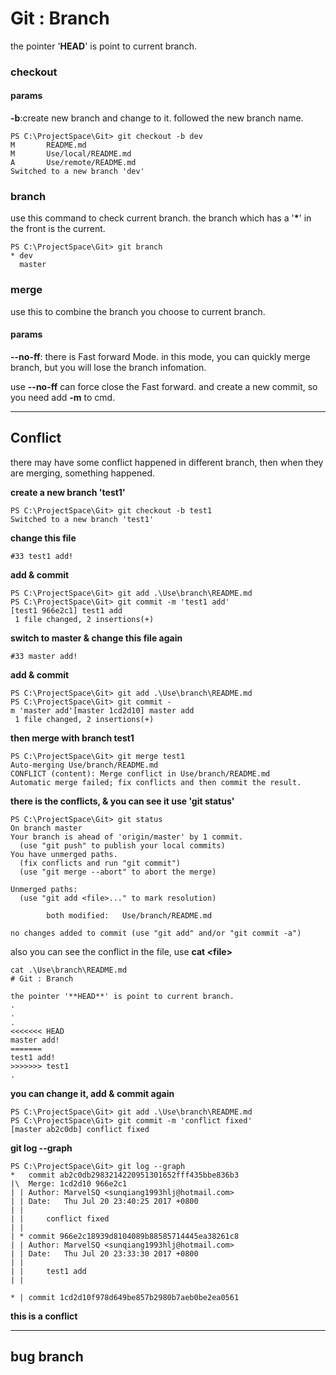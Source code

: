 # Git : Branch

the pointer '**HEAD**' is point to current branch.

### checkout

#### params
**-b**:create new branch and change to it.
followed the new branch name.
```
PS C:\ProjectSpace\Git> git checkout -b dev
M       README.md
M       Use/local/README.md
A       Use/remote/README.md
Switched to a new branch 'dev'
```
### branch
use this command to check current branch.
the branch which has a '**\***' in the front is the current.
```
PS C:\ProjectSpace\Git> git branch
* dev
  master
```

### merge
use this to combine the branch you choose to current branch.

#### params
**--no-ff**:
there is Fast forward Mode. in this mode, you can quickly merge branch, but you will lose the branch infomation.

use **--no-ff** can force close the Fast forward. and create a new commit, so you need add **-m** to cmd.


*****
## Conflict
there may have some conflict happened in different branch, then when they are merging, something happened.

**create a new branch 'test1'**
```
PS C:\ProjectSpace\Git> git checkout -b test1
Switched to a new branch 'test1'
```

**change this file**
```
#33 test1 add!
```

**add & commit**
```
PS C:\ProjectSpace\Git> git add .\Use\branch\README.md
PS C:\ProjectSpace\Git> git commit -m 'test1 add'
[test1 966e2c1] test1 add
 1 file changed, 2 insertions(+)
```

**switch to master & change this file again**

```
#33 master add!
```
**add & commit**
```
PS C:\ProjectSpace\Git> git add .\Use\branch\README.md
PS C:\ProjectSpace\Git> git commit -m 'master add'[master 1cd2d10] master add
 1 file changed, 2 insertions(+)
```

**then merge with branch test1**
```
PS C:\ProjectSpace\Git> git merge test1
Auto-merging Use/branch/README.md
CONFLICT (content): Merge conflict in Use/branch/README.md
Automatic merge failed; fix conflicts and then commit the result.
```

**there is the conflicts, & you can see it use 'git status'**

```
PS C:\ProjectSpace\Git> git status
On branch master
Your branch is ahead of 'origin/master' by 1 commit.
  (use "git push" to publish your local commits)
You have unmerged paths.
  (fix conflicts and run "git commit")
  (use "git merge --abort" to abort the merge)
 
Unmerged paths:
  (use "git add <file>..." to mark resolution)
 
        both modified:   Use/branch/README.md
 
no changes added to commit (use "git add" and/or "git commit -a")
```

also you can see the conflict in the file, use **cat &lt;file&gt;**

```
cat .\Use\branch\README.md
# Git : Branch
 
the pointer '**HEAD**' is point to current branch.
.
.
.
<<<<<<< HEAD
master add!
=======
test1 add!
>>>>>>> test1
.
```

**you can change it, add & commit again**

```
PS C:\ProjectSpace\Git> git add .\Use\branch\README.md
PS C:\ProjectSpace\Git> git commit -m 'conflict fixed'
[master ab2c0db] conflict fixed
```

**git log --graph**

```
PS C:\ProjectSpace\Git> git log --graph
*   commit ab2c0db2983214220951301652fff435bbe836b3
|\  Merge: 1cd2d10 966e2c1
| | Author: MarvelSQ <sunqiang1993hlj@hotmail.com>
| | Date:   Thu Jul 20 23:40:25 2017 +0800
| |
| |     conflict fixed
| |
| * commit 966e2c18939d8104089b88585714445ea38261c8
| | Author: MarvelSQ <sunqiang1993hlj@hotmail.com>
| | Date:   Thu Jul 20 23:33:30 2017 +0800
| |
| |     test1 add
| |

* | commit 1cd2d10f978d649be857b2980b7aeb0be2ea0561
```

**this is a conflict**

***
## bug branch
